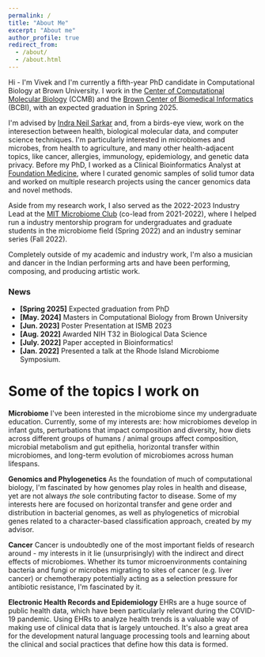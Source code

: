```yaml
---
permalink: /
title: "About Me"
excerpt: "About me"
author_profile: true
redirect_from: 
  - /about/
  - /about.html
---
```


Hi - I'm Vivek and I'm currently a fifth-year PhD candidate in Computational Biology at Brown University. I work in the [Center of Computational Molecular Biology](https://ccmb.brown.edu/) (CCMB) and the [Brown Center of Biomedical Informatics](https://bcbi.brown.edu/) (BCBI), with an expected graduation in Spring 2025.

I'm advised by [Indra Neil Sarkar](https://vivo.brown.edu/display/isarkar) and, from a birds-eye view, work on the interesection between health, biological molecular data, and computer science techniques. I'm particularly interested in microbiomes and microbes, from health to agriculture, and many other health-adjacent topics, like cancer, allergies, immunology, epidemiology, and genetic data privacy. Before my PhD, I worked as a Clinical Bioinformatics Analyst at [Foundation Medicine](https://www.foundationmedicine.com/), where I curated genomic samples of solid tumor data and worked on multiple research projects using the cancer genomics data and novel methods. 

Aside from my research work, I also served as the 2022-2023 Industry Lead at the [MIT Microbiome Club](https://microbiome.mit.edu/for-students/microbiome-club/) (co-lead from 2021-2022), where I helped run a industry mentorship program for undergraduates and graduate students in the microbiome field (Spring 2022) and an industry seminar series (Fall 2022).

Completely outside of my academic and industry work, I'm also a musician and dancer in the Indian performing arts and have been performing, composing, and producing artistic work. 

### News
* **[Spring 2025]** Expected graduation from PhD
* **[May. 2024]** Masters in Computational Biology from Brown University
* **[Jun. 2023]** Poster Presentation at ISMB 2023
* **[Aug. 2022]** Awarded NIH T32 in Biological Data Science
* **[July. 2022]** Paper accepted in Bioinformatics! 
* **[Jan. 2022]** Presented a talk at the Rhode Island Microbiome Symposium.

Some of the topics I work on
======

**Microbiome**
I've been interested in the microbiome since my undergraduate education. Currently, some of my interests are: how microbiomes develop in infant guts, perturbations that impact composition and diversity, how diets across different groups of humans / animal groups affect composition, microbial metabolism and gut epithelia, horizontal transfer within microbiomes, and long-term evolution of microbiomes across human lifespans. 

**Genomics and Phylogenetics** 
As the foundation of much of computational biology, I'm fascinated by how genomes play roles in health and disease, yet are not always *the* sole contributing factor to disease. Some of my interests here are focused on horizontal transfer and gene order and distribution in bacterial genomes, as well as phylogenetics of microbial genes related to a character-based classification approach, created by my advisor. 

**Cancer** 
Cancer is undoubtedly one of the most important fields of research around - my interests in it lie (unsurprisingly) with the indirect and direct effects of microbiomes. Whether its tumor microenvironments containing bacteria and fungi or microbes migrating to sites of cancer (e.g. liver cancer) or chemotherapy potentially acting as a selection pressure for antibiotic resistance, I'm fascinated by it. 

**Electronic Health Records and Epidemiology**
EHRs are a huge source of public health data, which have been particularly relevant during the COVID-19 pandemic. Using EHRs to analyze health trends is a valuable way of making use of clinical data that is largely untouched. It's also a great area for the development natural language processing tools and learning about the clinical and social practices that define how this data is formed. 
